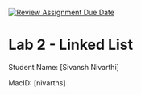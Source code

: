 [![Review Assignment Due Date](https://classroom.github.com/assets/deadline-readme-button-22041afd0340ce965d47ae6ef1cefeee28c7c493a6346c4f15d667ab976d596c.svg)](https://classroom.github.com/a/HnEE-Zi7)
# Lab 2 - Linked List

Student Name: [Sivansh Nivarthi]

MacID: [nivarths]
